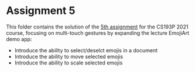 # Assignment 5

This folder contains the solution of the [5th assignment](https://cs193p.sites.stanford.edu/sites/g/files/sbiybj16636/files/media/file/assignment_5_0.pdf) for the CS193P 2021 course, focusing on multi-touch gestures by expanding the lecture EmojiArt demo app:

* Introduce the ability to select/deselct emojis in a document
* Introduce the ability to move selected emojis
* Introduce the ability to scale selected emojis
